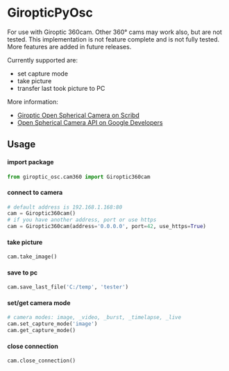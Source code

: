 # GiropticPyOsc

For use with Giroptic 360cam. Other 360° cams may work also, but are not tested.
This implementation is not feature complete and is not fully tested. More features are added in future releases.

Currently supported are:
* set capture mode
* take picture
* transfer last took picture to PC

More information:
* [Giroptic Open Spherical Camera on Scribd](https://de.scribd.com/document/321017362/Open-Spherical-Camera-API-Version-1-1-2#)
* [Open Spherical Camera API on Google Developers](https://developers.google.com/streetview/open-spherical-camera/)


## Usage

#### import package

```python
from giroptic_osc.cam360 import Giroptic360cam
```

#### connect to camera

```python
# default address is 192.168.1.168:80
cam = Giroptic360cam()
# if you have another address, port or use https
cam = Giroptic360cam(address='0.0.0.0', port=42, use_https=True)
```

#### take picture

```python
cam.take_image()
```

#### save to pc
```python
cam.save_last_file('C:/temp', 'tester')
```

#### set/get camera mode
```python
# camera modes: image, _video, _burst, _timelapse, _live
cam.set_capture_mode('image')
cam.get_capture_mode()
```

#### close connection
```python
cam.close_connection()
```



